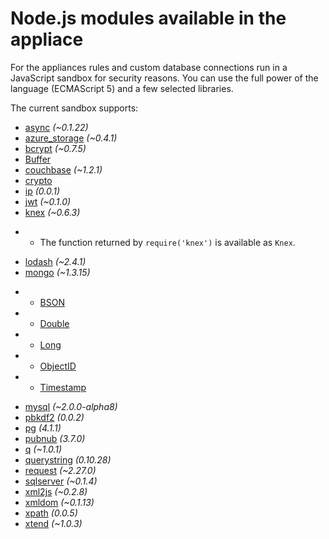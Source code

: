 # Node.js modules available in the appliace

For the appliances rules and custom database connections run in a JavaScript sandbox for security reasons. You can use the full power of the language (ECMAScript 5) and a few selected libraries. 

The current sandbox supports:

* [async](https://github.com/caolan/async) _(~0.1.22)_
* [azure_storage](https://github.com/Azure/azure-storage-node) _(~0.4.1)_     
* [bcrypt](https://github.com/ncb000gt/node.bcrypt.js) _(~0.7.5)_      
* [Buffer](http://nodejs.org/docs/v0.10.24/api/buffer.html)        
* [couchbase](https://github.com/couchbase/couchnode) _(~1.2.1)_       
* [crypto](http://nodejs.org/docs/v0.10.24/api/crypto.html)        
* [ip](https://github.com/keverw/range_check) _(0.0.1)_        
* [jwt](https://github.com/auth0/node-jsonwebtoken) _(~0.1.0)_     
* [knex](http://knexjs.org) _(~0.6.3)_     
-  * The function returned by `require('knex')` is available as `Knex`.     
* [lodash](https://github.com/lodash/lodash) _(~2.4.1)_        
* [mongo](https://github.com/mongodb/node-mongodb-native) _(~1.3.15)_      
-  * [BSON](http://mongodb.github.io/node-mongodb-native/api-bson-generated/bson.html)      
-  * [Double](http://mongodb.github.io/node-mongodb-native/api-bson-generated/double.html)      
-  * [Long](http://mongodb.github.io/node-mongodb-native/api-bson-generated/long.html)      
-  * [ObjectID](http://mongodb.github.io/node-mongodb-native/api-bson-generated/objectid.html)      
-  * [Timestamp](http://mongodb.github.io/node-mongodb-native/api-bson-generated/timestamp.html)        
* [mysql](https://github.com/felixge/node-mysql) _(~2.0.0-alpha8)_     
* [pbkdf2](https://github.com/davidmurdoch/easy-pbkdf2) _(0.0.2)_      
* [pg](https://github.com/brianc/node-postgres) _(4.1.1)_      
* [pubnub](https://github.com/pubnub/javascript/tree/master/node.js) _(3.7.0)_ 
* [q](https://github.com/kriskowal/q) _(~1.0.1)_       
* [querystring](http://nodejs.org/api/querystring.html) _(0.10.28)_        
* [request](https://github.com/mikeal/request) _(~2.27.0)_     
* [sqlserver](https://github.com/pekim/tedious) _(~0.1.4)_     
* [xml2js](https://github.com/Leonidas-from-XIV/node-xml2js) _(~0.2.8)_        
* [xmldom](https://github.com/jindw/xmldom) _(~0.1.13)_        
* [xpath](https://github.com/goto100/xpath) _(0.0.5)_      
* [xtend](https://github.com/Raynos/xtend) _(~1.0.3)_